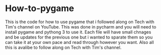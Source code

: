 # How-to-pygame
This is the code for how to use pygame that i followed along on Tech with Tim's channel on YouTube.
This was done in pycharm and you will need to install pygame and pythong 3 to use it.
Each file will have small chnages and be updates for the previous one but i wanted to sparate them so you can take it at your own pace and read through however you want. Also all this is avalibe to follow along on Tech with Tim's channel.

